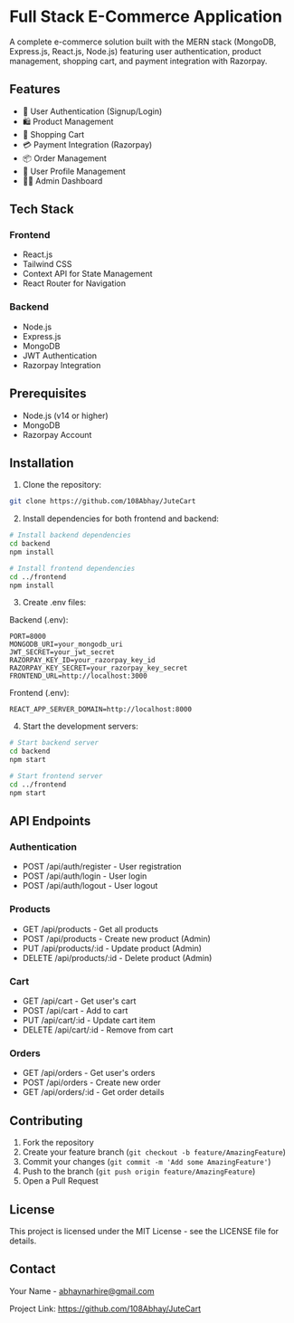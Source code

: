 # Full Stack E-Commerce Application

A complete e-commerce solution built with the MERN stack (MongoDB, Express.js, React.js, Node.js) featuring user authentication, product management, shopping cart, and payment integration with Razorpay.

## Features

- 🔐 User Authentication (Signup/Login)
- 🛍️ Product Management
- 🛒 Shopping Cart
- 💳 Payment Integration (Razorpay)
- 📦 Order Management
- 👤 User Profile Management
- 👨‍💼 Admin Dashboard

## Tech Stack

### Frontend
- React.js
- Tailwind CSS
- Context API for State Management
- React Router for Navigation

### Backend
- Node.js
- Express.js
- MongoDB
- JWT Authentication
- Razorpay Integration

## Prerequisites

- Node.js (v14 or higher)
- MongoDB
- Razorpay Account

## Installation

1. Clone the repository:
```bash
git clone https://github.com/108Abhay/JuteCart
```

2. Install dependencies for both frontend and backend:
```bash
# Install backend dependencies
cd backend
npm install

# Install frontend dependencies
cd ../frontend
npm install
```

3. Create .env files:

Backend (.env):
```
PORT=8000
MONGODB_URI=your_mongodb_uri
JWT_SECRET=your_jwt_secret
RAZORPAY_KEY_ID=your_razorpay_key_id
RAZORPAY_KEY_SECRET=your_razorpay_key_secret
FRONTEND_URL=http://localhost:3000
```

Frontend (.env):
```
REACT_APP_SERVER_DOMAIN=http://localhost:8000
```

4. Start the development servers:

```bash
# Start backend server
cd backend
npm start

# Start frontend server
cd ../frontend
npm start
```

## API Endpoints

### Authentication
- POST /api/auth/register - User registration
- POST /api/auth/login - User login
- POST /api/auth/logout - User logout

### Products
- GET /api/products - Get all products
- POST /api/products - Create new product (Admin)
- PUT /api/products/:id - Update product (Admin)
- DELETE /api/products/:id - Delete product (Admin)

### Cart
- GET /api/cart - Get user's cart
- POST /api/cart - Add to cart
- PUT /api/cart/:id - Update cart item
- DELETE /api/cart/:id - Remove from cart

### Orders
- GET /api/orders - Get user's orders
- POST /api/orders - Create new order
- GET /api/orders/:id - Get order details

## Contributing

1. Fork the repository
2. Create your feature branch (`git checkout -b feature/AmazingFeature`)
3. Commit your changes (`git commit -m 'Add some AmazingFeature'`)
4. Push to the branch (`git push origin feature/AmazingFeature`)
5. Open a Pull Request

## License

This project is licensed under the MIT License - see the LICENSE file for details.

## Contact

Your Name - abhaynarhire@gmail.com

Project Link: https://github.com/108Abhay/JuteCart
